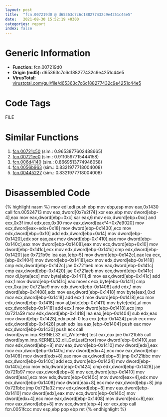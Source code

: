 ```yaml
---
layout: post
title:  "fcn.007219d0 @ d65363c7c6c188277432c9e4251c44e5"
date:   2021-08-30 15:52:19 +0300
categories: report
index: false
---
```


# Generic Information
- **Function:** fcn.007219d0
- **Origin (md5):** d65363c7c6c188277432c9e4251c44e5
- **VirusTotal:** [virustotal.com/gui/file/d65363c7c6c188277432c9e4251c44e5][virustotal_ref]

# Code Tags
<span class="tag" id="FILE">FILE</span>


# Similar Functions

1. [fcn.00721c50][similar_1_ref] (sim.: 0.9653877602488665)
2. [fcn.00721ee0][similar_2_ref] (sim.: 0.9110597715444158)
3. [fcn.006d4140][similar_3_ref] (sim.: 0.8669513774946058)
4. [fcn.0056b963][similar_4_ref] (sim.: 0.8321977718004008)
5. [fcn.00445227][similar_5_ref] (sim.: 0.8321977718004008)


# Disassembled Code

{% highlight nasm %}
mov edi,edi
push ebp
mov ebp,esp
mov eax,0x1430
call fcn.00524713
mov eax,dword[0x7e2f74]
xor eax,ebp
mov dword[ebp-4],eax
mov eax,dword[ebp+0xc]
sar eax,6
mov ecx,dword[ebp+0xc]
and ecx,0x3f
imul edx,ecx,0x30
mov eax,dword[eax*4+0x7e9020]
mov ecx,dword[eax+edx+0x18]
mov dword[ebp-0x1430],ecx
mov edx,dword[ebp+0x10]
add edx,dword[ebp+0x14]
mov dword[ebp-0x1420],edx
xor eax,eax
mov dword[ebp-0x1410],eax
mov dword[ebp-0x140c],eax
mov dword[ebp-0x1408],eax
mov ecx,dword[ebp+0x10]
mov dword[ebp-0x141c],ecx
mov edx,dword[ebp-0x141c]
cmp edx,dword[ebp-0x1420]
jae 0x721b9c
lea eax,[ebp-5]
mov dword[ebp-0x142c],eax
lea ecx,[ebp-0x1404]
mov dword[ebp-0x1418],ecx
mov edx,dword[ebp-0x1418]
cmp edx,dword[ebp-0x142c]
jae 0x721aeb
mov eax,dword[ebp-0x141c]
cmp eax,dword[ebp-0x1420]
jae 0x721aeb
mov ecx,dword[ebp-0x141c]
mov dl,byte[ecx]
mov byte[ebp-0x1411],dl
mov eax,dword[ebp-0x141c]
add eax,1
mov dword[ebp-0x141c],eax
movsx ecx,byte[ebp-0x1411]
cmp ecx,0xa
jne 0x721ac9
mov edx,dword[ebp-0x1408]
add edx,1
mov dword[ebp-0x1408],edx
mov eax,dword[ebp-0x1418]
mov byte[eax],0xd
mov ecx,dword[ebp-0x1418]
add ecx,1
mov dword[ebp-0x1418],ecx
mov edx,dword[ebp-0x1418]
mov al,byte[ebp-0x1411]
mov byte[edx],al
mov ecx,dword[ebp-0x1418]
add ecx,1
mov dword[ebp-0x1418],ecx
jmp 0x721a59
mov edx,dword[ebp-0x1418]
lea eax,[ebp-0x1404]
sub edx,eax
mov dword[ebp-0x1428],edx
push 0
lea ecx,[ebp-0x1424]
push ecx
mov edx,dword[ebp-0x1428]
push edx
lea eax,[ebp-0x1404]
push eax
mov ecx,dword[ebp-0x1430]
push ecx
call dword[sym.imp.KERNEL32.dll_WriteFile]
test eax,eax
jne 0x721b55
call dword[sym.imp.KERNEL32.dll_GetLastError]
mov dword[ebp-0x1410],eax
mov edx,dword[ebp+8]
mov eax,dword[ebp-0x1410]
mov dword[edx],eax
mov ecx,dword[ebp-0x140c]
mov dword[edx+4],ecx
mov eax,dword[ebp-0x1408]
mov dword[edx+8],eax
mov eax,dword[ebp+8]
jmp 0x721bbc
mov ecx,dword[ebp-0x140c]
add ecx,dword[ebp-0x1424]
mov dword[ebp-0x140c],ecx
mov edx,dword[ebp-0x1424]
cmp edx,dword[ebp-0x1428]
jae 0x721b97
mov eax,dword[ebp+8]
mov ecx,dword[ebp-0x1410]
mov dword[eax],ecx
mov edx,dword[ebp-0x140c]
mov dword[eax+4],edx
mov ecx,dword[ebp-0x1408]
mov dword[eax+8],ecx
mov eax,dword[ebp+8]
jmp 0x721bbc
jmp 0x721a32
mov edx,dword[ebp+8]
mov eax,dword[ebp-0x1410]
mov dword[edx],eax
mov ecx,dword[ebp-0x140c]
mov dword[edx+4],ecx
mov eax,dword[ebp-0x1408]
mov dword[edx+8],eax
mov eax,dword[ebp+8]
mov ecx,dword[ebp-4]
xor ecx,ebp
call fcn.0051fccc
mov esp,ebp
pop ebp
ret
{% endhighlight %}


[similar_1_ref]: /report/fcn.00721c50@d65363c7c6c188277432c9e4251c44e5
[similar_2_ref]: /report/fcn.00721ee0@d65363c7c6c188277432c9e4251c44e5
[similar_3_ref]: /report/fcn.006d4140@d65363c7c6c188277432c9e4251c44e5
[similar_4_ref]: /report/fcn.0056b963@9c2b894b84f59672d8be2e984066f76f
[similar_5_ref]: /report/fcn.00445227@f12f9592fdd7a957b636b9ae1acd018a
[virustotal_ref]: https://www.virustotal.com/gui/file/d65363c7c6c188277432c9e4251c44e5